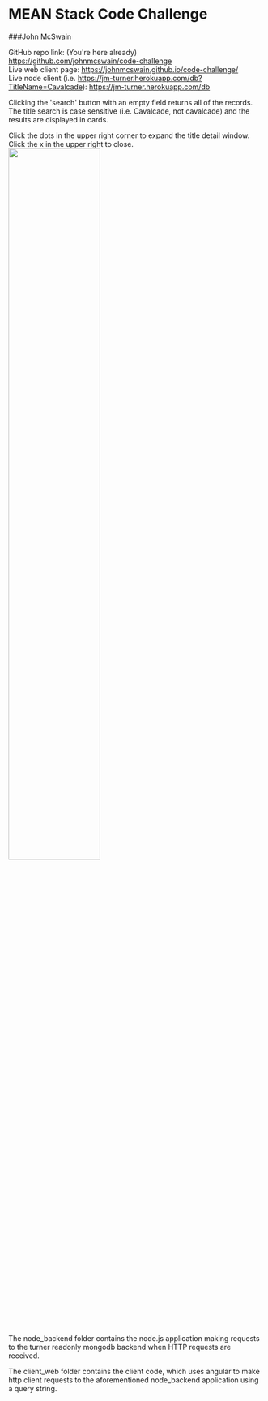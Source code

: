 # MEAN Stack Code Challenge

###John McSwain

<p>

GitHub repo link: (You're here already) https://github.com/johnmcswain/code-challenge<br>
Live web client page: https://johnmcswain.github.io/code-challenge/<br>
Live node client (i.e. https://jm-turner.herokuapp.com/db?TitleName=Cavalcade): https://jm-turner.herokuapp.com/db<br>

Clicking the 'search' button with an empty field returns all of the records. The title search is case sensitive (i.e. Cavalcade, not cavalcade) and the results are displayed in cards.<br>

Click the dots in the upper right corner to expand the title detail window. Click the x in the upper right to close.<br>
<img src="https://dl.dropboxusercontent.com/u/609330/turner.gif" width="60%"><br>
The node_backend folder contains the node.js application making requests to the turner readonly mongodb backend when HTTP requests are received.

The client_web folder contains the client code, which uses angular to make http client requests to the aforementioned node_backend application using a query string.
</p>
